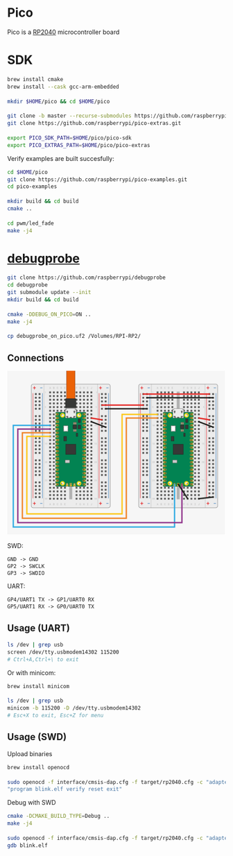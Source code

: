 # Pico

Pico is a [RP2040](https://en.wikipedia.org/wiki/RP2040) microcontroller board

# SDK

```bash
brew install cmake
brew install --cask gcc-arm-embedded

mkdir $HOME/pico && cd $HOME/pico

git clone -b master --recurse-submodules https://github.com/raspberrypi/pico-sdk.git
git clone https://github.com/raspberrypi/pico-extras.git

export PICO_SDK_PATH=$HOME/pico/pico-sdk
export PICO_EXTRAS_PATH=$HOME/pico/pico-extras
```

Verify examples are built succesfully:

```bash
cd $HOME/pico
git clone https://github.com/raspberrypi/pico-examples.git
cd pico-examples

mkdir build && cd build
cmake ..

cd pwm/led_fade
make -j4
```


# [debugprobe](https://github.com/raspberrypi/debugprobe)

```bash
git clone https://github.com/raspberrypi/debugprobe
cd debugprobe
git submodule update --init
mkdir build && cd build

cmake -DDEBUG_ON_PICO=ON ..
make -j4

cp debugprobe_on_pico.uf2 /Volumes/RPI-RP2/
```

## Connections

![Pico as debugprobe connection](./debugprobe.png)

SWD:

```
GND -> GND
GP2 -> SWCLK
GP3 -> SWDIO
```

UART:

```
GP4/UART1 TX -> GP1/UART0 RX
GP5/UART1 RX -> GP0/UART0 TX
```

## Usage (UART)

```bash
ls /dev | grep usb
screen /dev/tty.usbmodem14302 115200
# Ctrl+A,Ctrl+\ to exit
```

Or with minicom:

```bash
brew install minicom

ls /dev | grep usb
minicom -b 115200 -D /dev/tty.usbmodem14302
# Esc+X to exit, Esc+Z for menu
```

## Usage (SWD)

Upload binaries

```bash
brew install openocd

sudo openocd -f interface/cmsis-dap.cfg -f target/rp2040.cfg -c "adapter speed 5000" -c
"program blink.elf verify reset exit"
```

Debug with SWD

```bash
cmake -DCMAKE_BUILD_TYPE=Debug ..
make -j4

sudo openocd -f interface/cmsis-dap.cfg -f target/rp2040.cfg -c "adapter speed 5000"
gdb blink.elf
```
